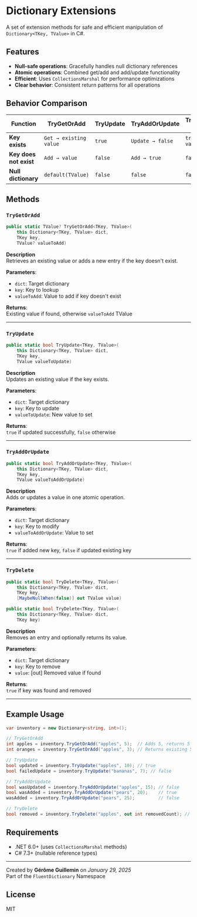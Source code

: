 # Dictionary Extensions

A set of extension methods for safe and efficient manipulation of `Dictionary<TKey, TValue>` in C#.

## Features

- **Null-safe operations**: Gracefully handles null dictionary references
- **Atomic operations**: Combined get/add and add/update functionality
- **Efficient**: Uses `CollectionsMarshal` for performance optimizations
- **Clear behavior**: Consistent return patterns for all operations

## Behavior Comparison

| Function               | TryGetOrAdd            | TryUpdate   | TryAddOrUpdate   | TryDelete (*)    |
|------------------------|------------------------|-------------|------------------|------------------|
| **Key exists**         | `Get → existing value` | `true`      | `Update → false` | `true (* value)` |
| **Key does not exist** | `Add → value`          | `false`     | `Add → true`     | `false`          |
| **Null dictionary**    | `default(TValue)`      | `false`     | `false`          | `false`          |

## Methods

### `TryGetOrAdd`

```csharp
public static TValue? TryGetOrAdd<TKey, TValue>(
    this Dictionary<TKey, TValue> dict, 
    TKey key, 
    TValue? valueToAdd)
```

**Description**  
Retrieves an existing value or adds a new entry if the key doesn't exist.

**Parameters**:
- `dict`: Target dictionary
- `key`: Key to lookup
- `valueToAdd`: Value to add if key doesn't exist

**Returns**:  
Existing value if found, otherwise `valueToAdd` TValue

---

### `TryUpdate`

```csharp
public static bool TryUpdate<TKey, TValue>(
    this Dictionary<TKey, TValue> dict,
    TKey key,
    TValue valueToUpdate)
```

**Description**  
Updates an existing value if the key exists.

**Parameters**:
- `dict`: Target dictionary
- `key`: Key to update
- `valueToUpdate`: New value to set

**Returns**:  
`true` if updated successfully, `false` otherwise

---

### `TryAddOrUpdate`

```csharp
public static bool TryAddOrUpdate<TKey, TValue>(
    this Dictionary<TKey, TValue> dict,
    TKey key,
    TValue valueToAddOrUpdate)
```

**Description**  
Adds or updates a value in one atomic operation.

**Parameters**:
- `dict`: Target dictionary
- `key`: Key to modify
- `valueToAddOrUpdate`: Value to set

**Returns**:  
`true` if added new key, `false` if updated existing key

---

### `TryDelete`

```csharp
public static bool TryDelete<TKey, TValue>(
    this Dictionary<TKey, TValue> dict,
    TKey key,
    [MaybeNullWhen(false)] out TValue value)

public static bool TryDelete<TKey, TValue>(
    this Dictionary<TKey, TValue> dict, 
    TKey key)
```

**Description**  
Removes an entry and optionally returns its value.

**Parameters**:
- `dict`: Target dictionary
- `key`: Key to remove
- `value`: [out] Removed value if found

**Returns**:  
`true` if key was found and removed

---

## Example Usage

```csharp
var inventory = new Dictionary<string, int>();

// TryGetOrAdd
int apples = inventory.TryGetOrAdd("apples", 5);  // Adds 5, returns 5
int oranges = inventory.TryGetOrAdd("apples", 3); // Returns existing 5

// TryUpdate
bool updated = inventory.TryUpdate("apples", 10); // true
bool failedUpdate = inventory.TryUpdate("bananas", 7); // false

// TryAddOrUpdate
bool wasUpdated = inventory.TryAddOrUpdate("apples", 15); // false
bool wasAdded = inventory.TryAddOrUpdate("pears", 20);    // true
wasAdded = inventory.TryAddOrUpdate("pears", 25);         // false

// TryDelete
bool removed = inventory.TryDelete("apples", out int removedCount); // true
```

## Requirements

- .NET 6.0+ (uses `CollectionsMarshal` methods)
- C# 7.3+ (nullable reference types)

---

Created by **Gérôme Guillemin** on *January 29, 2025*  
Part of the `FluentDictionary` Namespace

## License
MIT
